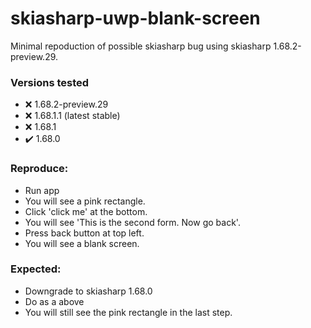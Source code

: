 # skiasharp-uwp-blank-screen

Minimal repoduction of possible skiasharp bug using skiasharp 1.68.2-preview.29.

### Versions tested
- ❌ 1.68.2-preview.29
- ❌ 1.68.1.1 (latest stable)
- ❌ 1.68.1
- ✔️ 1.68.0

### Reproduce:
- Run app
- You will see a pink rectangle.
- Click 'click me' at the bottom.
- You will see 'This is the second form. Now go back'.
- Press back button at top left.
- You will see a blank screen.

### Expected:
- Downgrade to skiasharp 1.68.0
- Do as a above
- You will still see the pink rectangle in the last step.
